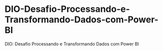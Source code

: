 # DIO-Desafio-Processando-e-Transformando-Dados-com-Power-BI
DIO: Desafio Processando e Transformando Dados com Power BI
